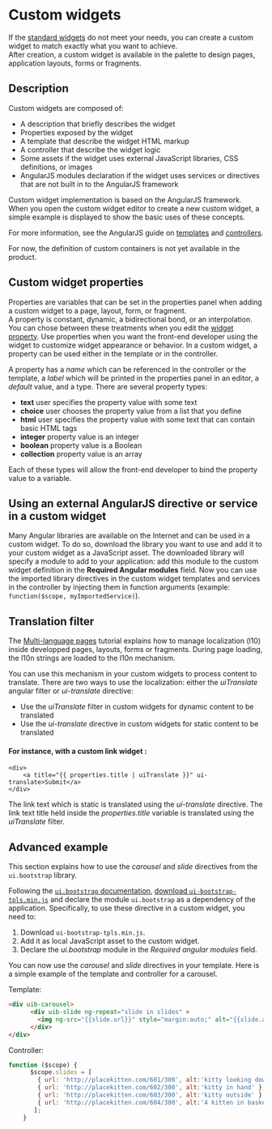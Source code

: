 # Custom widgets

If the [standard widgets](widgets.md) do not meet your needs, you can create a custom widget to match exactly what you want to achieve.  
After creation, a custom widget is available in the palette to design pages, application layouts, forms or fragments. 

## Description

Custom widgets are composed of:

* A description that briefly describes the widget
* Properties exposed by the widget
* A template that describe the widget HTML markup
* A controller that describe the widget logic
* Some assets if the widget uses external JavaScript libraries, CSS definitions, or images
* AngularJS modules declaration if the widget uses services or directives that are not built in to the AngularJS framework

Custom widget implementation is based on the AngularJS framework.  
When you open the custom widget editor to create a new custom widget, a simple example is displayed to show the basic uses of these concepts.

For more information, see the AngularJS guide on [templates](https://docs.angularjs.org/guide/templates) and [controllers](https://docs.angularjs.org/guide/controller).

For now, the definition of custom containers is not yet available in the product.

## Custom widget properties

Properties are variables that can be set in the properties panel when adding a custom widget to a page, layout, form, or fragment.  
A property is constant, dynamic, a bidirectional bond, or an interpolation. You can chose between these treatments when you edit the [widget property](widget-properties.md). Use properties when you want the front-end developer using the widget to customize widget appearance or behavior. In a custom widget, a property can be used either in the template or in the controller.

A property has a _name_ which can be referenced in the controller or the template, a _label_ which will be printed in the properties panel in an editor, a _default_ value, and a type. There are several property types:

* **text** user specifies the property value with some text
* **choice** user chooses the property value from a list that you define
* **html** user specifies the property value with some text that can contain basic HTML tags
* **integer** property value is an integer
* **boolean** property value is a Boolean
* **collection** property value is an array

Each of these types will allow the front-end developer to bind the property value to a variable. 

## Using an external AngularJS directive or service in a custom widget

Many Angular libraries are available on the Internet and can be used in a custom widget. To do so, download the library you want to use and add it to your custom widget as a JavaScript asset. The downloaded library will specify a module to add to your application: add this module to the custom widget definition in the **Required Angular modules** field. Now you can use the imported library directives in the custom widget templates and services in the controller by injecting them in function arguments (example: `function($scope, myImportedService)`).

## Translation filter

The [Multi-language pages](multi-language-pages.md) tutorial explains how to manage localization (l10) inside developped pages, layouts, forms or fragments. During page loading, the l10n strings are loaded to the l10n mechanism.

You can use this mechanism in your custom widgets to process content to translate. There are two ways to use the localization: either the _uiTranslate_ angular filter or _ui-translate_ directive:

* Use the _uiTranslate_ filter in custom widgets for dynamic content to be translated
* Use the _ui-translate_ directive in custom widgets for static content to be translated

#### For instance, with a custom link widget :
```
<div>
    <a title="{{ properties.title | uiTranslate }}" ui-translate>Submit</a>
</div>
```

The link text which is static is translated using the _ui-translate_ directive. The link text title held inside the _properties.title_ variable is translated using the _uiTranslate_ filter.

## Advanced example

This section explains how to use the _carousel_ and _slide_ directives from the `ui.bootstrap` library.

Following the [`ui.bootstrap` documentation](https://angular-ui.github.io/bootstrap/#/getting_started), 
[download `ui-bootstrap-tpls.min.js`](https://angular-ui.github.io/bootstrap/) and declare the module `ui.bootstrap` as a dependency of the application. Specifically, to use these directive in a custom widget, you need to:

1. Download `ui-bootstrap-tpls.min.js`.
2. Add it as local JavaScript asset to the custom widget.
3. Declare the _ui.bootstrap_ module in the _Required angular modules_ field.

You can now use the _carousel_ and _slide_ directives in your template. Here is a simple example of the template and controller for a carousel.

Template:
``` html
<div uib-carousel>
      <div uib-slide ng-repeat="slide in slides" >
        <img ng-src="{{slide.url}}" style="margin:auto;" alt="{{slide.alt | uiTranslate}}">
      </div>
</div>
```

Controller:
```javascript
function ($scope) {
      $scope.slides = [
        { url: 'http://placekitten.com/601/300', alt:'kitty looking down' },
        { url: 'http://placekitten.com/602/300', alt:'kitty in hand' },
        { url: 'http://placekitten.com/603/300', alt:'kitty outside' },
        { url: 'http://placekitten.com/604/300', alt:'4 kitten in basket' }
       ];
    }
```
